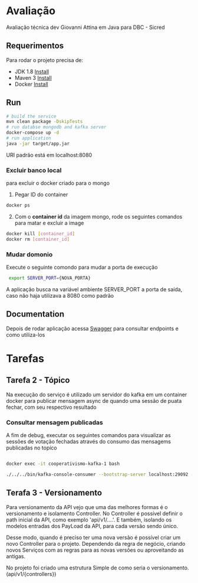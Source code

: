 # Avaliação

Avaliação técnica dev Giovanni Attina em Java para DBC - Sicred

## Requerimentos

Para rodar o projeto precisa de:

- JDK 1.8 [Install](https://www.digitalocean.com/community/tutorials/how-to-install-java-with-apt-on-ubuntu-20-04)
- Maven 3 [Install](https://www.digitalocean.com/community/tutorials/install-maven-linux-ubuntu)
- Docker [Install](https://docs.docker.com/engine/install/ubuntu/)




## Run

```bash
# build the service 
mvn clean package -DskipTests
# run databse mongodb and kafka server
docker-compose up -d
# run application 
java -jar target/app.jar

```
URI padrão está em localhost:8080


### Excluir banco local
para excluir o docker criado para o mongo
1. Pegar ID do container
```bash
docker ps
```
2. Com o  **container id** da imagem mongo, rode os seguintes comandos para matar e excluir a image
```bash
docker kill [container_id]
docker rm [container_id]
``` 

### Mudar domonio
Execute o seguinte comondo para mudar a porta de execução
```bash
 export SERVER_PORT={NOVA_PORTA}
```
A aplicação busca na variável ambiente SERVER_PORT a porta de saída, caso não haja
utilizava a 8080 como padrão

## Documentation

Depois de rodar aplicação acessa
[Swagger](http://localhost:8080/swagger-ui/index.html) para consultar endpoints e como utiliza-los

# Tarefas

## Tarefa 2 - Tópico
Na execução do serviço é utilizado um servidor do kafka em um container docker para publicar mensagem
async de quando uma sessão de puata fechar, com seu respectivo resultado

### Consultar mensagem publicadas
A fim de debug, executar os seguintes comandos para visualizar as sessões de votação fechadas 
através do consumo das mensagems publicadas no topíco 
````bash

docker exec -it cooperativismo-kafka-1 bash

./../../bin/kafka-console-consumer --bootstrap-server localhost:29092 --from-beginning --topic resultadoVotacaoPauta 'broker-list'
````


## Terafa 3 - Versionamento 

Para versionamento da API vejo que uma das melhores formas é o versionamento e isolamento Controller.
No Controller é possível definir o path inicial da API, como exemplo 'api/v1/....'.
E também, isolando os modelos entradas dos PayLoad da API, para cada versão sendo único.

Desse modo, quando é preciso ter uma nova versão é possível criar um novo Controller para o projeto.
Dependendo da regra de negócio, criando novos Serviços com as regras para as novas versões ou aproveitando as antigas.

No projeto foi criado uma estrutura Simple de como seria o versionamento. (api/v1/{controllers}) 
